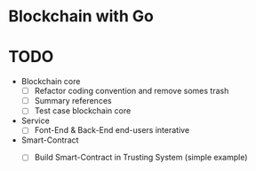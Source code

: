 # Blockchain with Go
# TODO
* Blockchain core
  - [ ] Refactor coding convention and remove somes trash
  - [ ] Summary references
  - [ ] Test case blockchain core
* Service
  - [ ] Font-End & Back-End end-users interative
* Smart-Contract
  - [ ] Build Smart-Contract in Trusting System (simple example)
  
 
